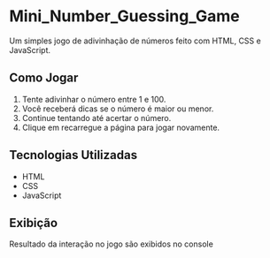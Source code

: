 # Mini_Number_Guessing_Game

Um simples jogo de adivinhação de números feito com HTML, CSS e JavaScript.

## Como Jogar

1. Tente adivinhar o número entre 1 e 100.
2. Você receberá dicas se o número é maior ou menor.
3. Continue tentando até acertar o número.
4. Clique em recarregue a página para jogar novamente.

## Tecnologias Utilizadas

- HTML
- CSS
- JavaScript

## Exibição

Resultado da interação no jogo são exibidos no console